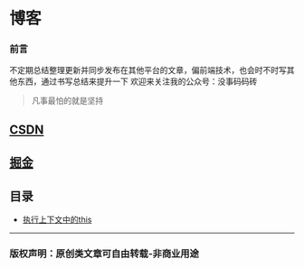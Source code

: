 # 博客

### 前言
不定期总结整理更新并同步发布在其他平台的文章，偏前端技术，也会时不时写其他东西，通过书写总结来提升一下
欢迎来关注我的公众号：没事码码砖

> 凡事最怕的就是坚持

## [CSDN](https://blog.csdn.net/LuoLuoDie)
## [掘金](https://juejin.im/user/598c1ffa5188257d592e4e5d)

## 目录
- [执行上下文中的this](https://github.com/liuzlzuil/blog/issues/1)


---
### 版权声明：原创类文章可自由转载-非商业用途
